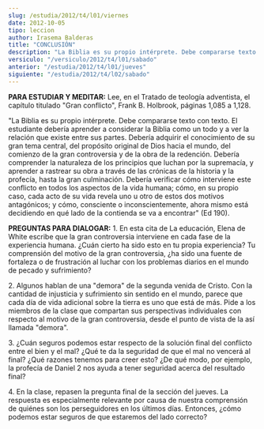 ```yaml
---
slug: /estudia/2012/t4/l01/viernes
date: 2012-10-05
tipo: leccion
author: Irasema Balderas
title: "CONCLUSIÓN"
description: "La Biblia es su propio intérprete. Debe compararse texto con texto. El  estudiante debería aprender a considerar la Biblia como un todo y a ver la  relación que existe entre sus partes. Debería adquirir el conocimiento de su  gran tema central, del propósito original de Dios h..."
versiculo: "/versiculo/2012/t4/l01/sabado"
anterior: "/estudia/2012/t4/l01/jueves"
siguiente: "/estudia/2012/t4/l02/sabado"
---
```


**PARA ESTUDIAR Y MEDITAR:** Lee, en el Tratado de teología adventista, el capítulo titulado "Gran conflicto", Frank B. Holbrook, páginas 1,085 a 1,128.

"La Biblia es su propio intérprete. Debe compararse texto con texto. El estudiante debería aprender a considerar la Biblia como un todo y a ver la relación que existe entre sus partes. Debería adquirir el conocimiento de su gran tema central, del propósito original de Dios hacia el mundo, del comienzo de la gran controversia y de la obra de la redención. Debería comprender la naturaleza de los principios que luchan por la supremacía, y aprender a rastrear su obra a través de las crónicas de la historia y la profecía, hasta la gran culminación. Debería verificar cómo interviene este conflicto en todos los aspectos de la vida humana; cómo, en su propio caso, cada acto de su vida revela uno u otro de estos dos motivos antagónicos; y cómo, consciente o inconscientemente, ahora mismo está decidiendo en qué lado de la contienda se va a encontrar" (Ed 190).

**PREGUNTAS PARA DIALOGAR:** 1\. En esta cita de La educación, Elena de White escribe que la gran controversia interviene en cada fase de la experiencia humana. ¿Cuán cierto ha sido esto en tu propia experiencia? Tu comprensión del motivo de la gran controversia, ¿ha sido una fuente de fortaleza o de frustración al luchar con los problemas diarios en el mundo de pecado y sufrimiento?

2\. Algunos hablan de una "demora" de la segunda venida de Cristo. Con la cantidad de injusticia y sufrimiento sin sentido en el mundo, parece que cada día de vida adicional sobre la tierra es uno que está de más. Pide a los miembros de la clase que compartan sus perspectivas individuales con respecto al motivo de la gran controversia, desde el punto de vista de la así llamada "demora".

3\. ¿Cuán seguros podemos estar respecto de la solución final del conflicto entre el bien y el mal? ¿Qué te da la seguridad de que el mal no vencerá al final? ¿Qué razones tenemos para creer esto? ¿De qué modo, por ejemplo, la profecía de Daniel 2 nos ayuda a tener seguridad acerca del resultado final?

4\. En la clase, repasen la pregunta final de la sección del jueves. La respuesta es especialmente relevante por causa de nuestra comprensión de quiénes son los perseguidores en los últimos días. Entonces, ¿cómo podemos estar seguros de que estaremos del lado correcto?
